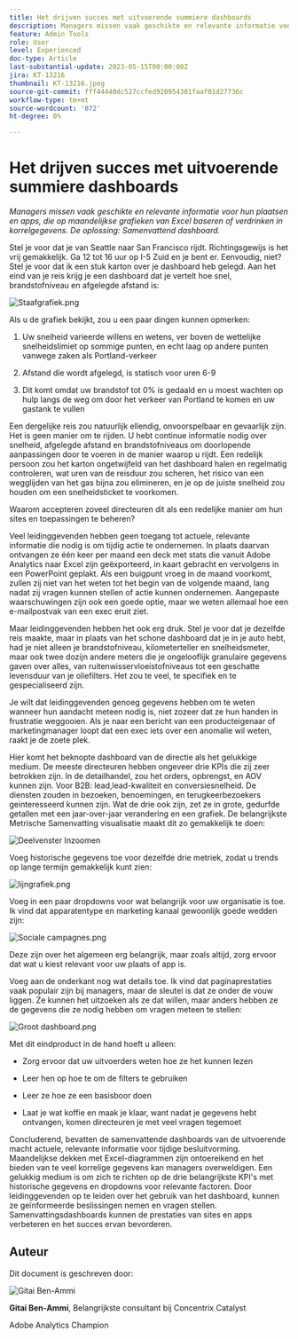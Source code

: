 ```yaml
---
title: Het drijven succes met uitvoerende summiere dashboards
description: Managers missen vaak geschikte en relevante informatie voor hun plaatsen en apps, die op maandelijkse grafieken van Excel baseren of verdrinken in korrelgegevens. De oplossing - het samenvattende dashboard.
feature: Admin Tools
role: User
level: Experienced
doc-type: Article
last-substantial-update: 2023-05-15T00:00:00Z
jira: KT-13216
thumbnail: KT-13216.jpeg
source-git-commit: fff44440dc527ccfed920954301faaf01d27736c
workflow-type: tm+mt
source-wordcount: '872'
ht-degree: 0%

---
```



# Het drijven succes met uitvoerende summiere dashboards

_Managers missen vaak geschikte en relevante informatie voor hun plaatsen en apps, die op maandelijkse grafieken van Excel baseren of verdrinken in korrelgegevens. De oplossing: Samenvattend dashboard._

Stel je voor dat je van Seattle naar San Francisco rijdt. Richtingsgewijs is het vrij gemakkelijk. Ga 12 tot 16 uur op I-5 Zuid en je bent er. Eenvoudig, niet? Stel je voor dat ik een stuk karton over je dashboard heb gelegd. Aan het eind van je reis krijg je een dashboard dat je vertelt hoe snel, brandstofniveau en afgelegde afstand is:

![Staafgrafiek.png](assets/bar-graph.png)

Als u de grafiek bekijkt, zou u een paar dingen kunnen opmerken:

1. Uw snelheid varieerde willens en wetens, ver boven de wettelijke snelheidslimiet op sommige punten, en echt laag op andere punten vanwege zaken als Portland-verkeer

1. Afstand die wordt afgelegd, is statisch voor uren 6-9

1. Dit komt omdat uw brandstof tot 0% is gedaald en u moest wachten op hulp langs de weg om door het verkeer van Portland te komen en uw gastank te vullen

Een dergelijke reis zou natuurlijk ellendig, onvoorspelbaar en gevaarlijk zijn. Het is geen manier om te rijden. U hebt continue informatie nodig over snelheid, afgelegde afstand en brandstofniveaus om doorlopende aanpassingen door te voeren in de manier waarop u rijdt. Een redelijk persoon zou het karton ongetwijfeld van het dashboard halen en regelmatig controleren, wat uren van de reisduur zou scheren, het risico van een wegglijden van het gas bijna zou elimineren, en je op de juiste snelheid zou houden om een snelheidsticket te voorkomen.

Waarom accepteren zoveel directeuren dit als een redelijke manier om hun sites en toepassingen te beheren?

Veel leidinggevenden hebben geen toegang tot actuele, relevante informatie die nodig is om tijdig actie te ondernemen. In plaats daarvan ontvangen ze één keer per maand een deck met stats die vanuit Adobe Analytics naar Excel zijn geëxporteerd, in kaart gebracht en vervolgens in een PowerPoint geplakt. Als een buigpunt vroeg in de maand voorkomt, zullen zij niet van het weten tot het begin van de volgende maand, lang nadat zij vragen kunnen stellen of actie kunnen ondernemen. Aangepaste waarschuwingen zijn ook een goede optie, maar we weten allemaal hoe een e-mailpostvak van een exec eruit ziet.

Maar leidinggevenden hebben het ook erg druk. Stel je voor dat je dezelfde reis maakte, maar in plaats van het schone dashboard dat je in je auto hebt, had je niet alleen je brandstofniveau, kilometerteller en snelheidsmeter, maar ook twee dozijn andere meters die je ongelooflijk granulaire gegevens gaven over alles, van ruitenwisservloeistofniveaus tot een geschatte levensduur van je oliefilters. Het zou te veel, te specifiek en te gespecialiseerd zijn.

Je wilt dat leidinggevenden genoeg gegevens hebben om te weten wanneer hun aandacht meteen nodig is, niet zozeer dat ze hun handen in frustratie weggooien. Als je naar een bericht van een producteigenaar of marketingmanager loopt dat een exec iets over een anomalie wil weten, raakt je de zoete plek.

Hier komt het beknopte dashboard van de directie als het gelukkige medium. De meeste directeuren hebben ongeveer drie KPIs die zij zeer betrokken zijn. In de detailhandel, zou het orders, opbrengst, en AOV kunnen zijn. Voor B2B: lead,lead-kwaliteit en conversiesnelheid. De diensten zouden in bezoeken, benoemingen, en terugkeerbezoekers geinteresseerd kunnen zijn. Wat de drie ook zijn, zet ze in grote, gedurfde getallen met een jaar-over-jaar verandering en een grafiek. De belangrijkste Metrische Samenvatting visualisatie maakt dit zo gemakkelijk te doen:

![Deelvenster Inzoomen](assets/zoom-in-panel.png)

Voeg historische gegevens toe voor dezelfde drie metriek, zodat u trends op lange termijn gemakkelijk kunt zien:

![lijngrafiek.png](assets/line-graph.png)

Voeg in een paar dropdowns voor wat belangrijk voor uw organisatie is toe. Ik vind dat apparatentype en marketing kanaal gewoonlijk goede wedden zijn:

![Sociale campagnes.png](assets/social-campaigns.png)

Deze zijn over het algemeen erg belangrijk, maar zoals altijd, zorg ervoor dat wat u kiest relevant voor uw plaats of app is.

Voeg aan de onderkant nog wat details toe. Ik vind dat paginaprestaties vaak populair zijn bij managers, maar de sleutel is dat ze onder de vouw liggen. Ze kunnen het uitzoeken als ze dat willen, maar anders hebben ze de gegevens die ze nodig hebben om vragen meteen te stellen:

![Groot dashboard.png](assets/large-dashboard.png)

Met dit eindproduct in de hand hoeft u alleen:

- Zorg ervoor dat uw uitvoerders weten hoe ze het kunnen lezen

- Leer hen op hoe te om de filters te gebruiken

- Leer ze hoe ze een basisboor doen

- Laat je wat koffie en maak je klaar, want nadat je gegevens hebt ontvangen, komen directeuren je met veel vragen tegemoet

Concluderend, bevatten de samenvattende dashboards van de uitvoerende macht actuele, relevante informatie voor tijdige besluitvorming. Maandelijkse dekken met Excel-diagrammen zijn ontoereikend en het bieden van te veel korrelige gegevens kan managers overweldigen. Een gelukkig medium is om zich te richten op de drie belangrijkste KPI&#39;s met historische gegevens en dropdowns voor relevante factoren. Door leidinggevenden op te leiden over het gebruik van het dashboard, kunnen ze geïnformeerde beslissingen nemen en vragen stellen. Samenvattingsdashboards kunnen de prestaties van sites en apps verbeteren en het succes ervan bevorderen.

## Auteur

Dit document is geschreven door:

![Gitai Ben-Ammi](assets/gitai-ben-ammi.png)

**Gitai Ben-Ammi**, Belangrijkste consultant bij Concentrix Catalyst

Adobe Analytics Champion
